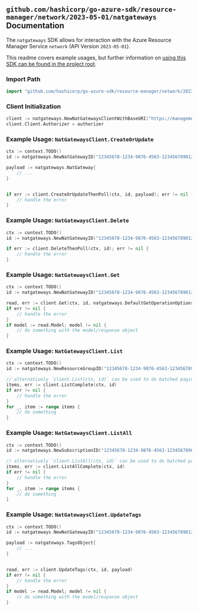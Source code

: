 
## `github.com/hashicorp/go-azure-sdk/resource-manager/network/2023-05-01/natgateways` Documentation

The `natgateways` SDK allows for interaction with the Azure Resource Manager Service `network` (API Version `2023-05-01`).

This readme covers example usages, but further information on [using this SDK can be found in the project root](https://github.com/hashicorp/go-azure-sdk/tree/main/docs).

### Import Path

```go
import "github.com/hashicorp/go-azure-sdk/resource-manager/network/2023-05-01/natgateways"
```


### Client Initialization

```go
client := natgateways.NewNatGatewaysClientWithBaseURI("https://management.azure.com")
client.Client.Authorizer = authorizer
```


### Example Usage: `NatGatewaysClient.CreateOrUpdate`

```go
ctx := context.TODO()
id := natgateways.NewNatGatewayID("12345678-1234-9876-4563-123456789012", "example-resource-group", "natGatewayValue")

payload := natgateways.NatGateway{
	// ...
}


if err := client.CreateOrUpdateThenPoll(ctx, id, payload); err != nil {
	// handle the error
}
```


### Example Usage: `NatGatewaysClient.Delete`

```go
ctx := context.TODO()
id := natgateways.NewNatGatewayID("12345678-1234-9876-4563-123456789012", "example-resource-group", "natGatewayValue")

if err := client.DeleteThenPoll(ctx, id); err != nil {
	// handle the error
}
```


### Example Usage: `NatGatewaysClient.Get`

```go
ctx := context.TODO()
id := natgateways.NewNatGatewayID("12345678-1234-9876-4563-123456789012", "example-resource-group", "natGatewayValue")

read, err := client.Get(ctx, id, natgateways.DefaultGetOperationOptions())
if err != nil {
	// handle the error
}
if model := read.Model; model != nil {
	// do something with the model/response object
}
```


### Example Usage: `NatGatewaysClient.List`

```go
ctx := context.TODO()
id := natgateways.NewResourceGroupID("12345678-1234-9876-4563-123456789012", "example-resource-group")

// alternatively `client.List(ctx, id)` can be used to do batched pagination
items, err := client.ListComplete(ctx, id)
if err != nil {
	// handle the error
}
for _, item := range items {
	// do something
}
```


### Example Usage: `NatGatewaysClient.ListAll`

```go
ctx := context.TODO()
id := natgateways.NewSubscriptionID("12345678-1234-9876-4563-123456789012")

// alternatively `client.ListAll(ctx, id)` can be used to do batched pagination
items, err := client.ListAllComplete(ctx, id)
if err != nil {
	// handle the error
}
for _, item := range items {
	// do something
}
```


### Example Usage: `NatGatewaysClient.UpdateTags`

```go
ctx := context.TODO()
id := natgateways.NewNatGatewayID("12345678-1234-9876-4563-123456789012", "example-resource-group", "natGatewayValue")

payload := natgateways.TagsObject{
	// ...
}


read, err := client.UpdateTags(ctx, id, payload)
if err != nil {
	// handle the error
}
if model := read.Model; model != nil {
	// do something with the model/response object
}
```
